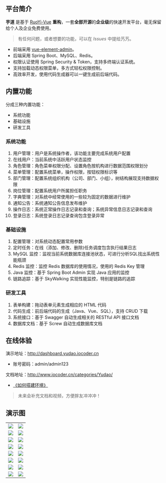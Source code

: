 ## 平台简介

**芋道** 是基于 [RuoYi-Vue](https://gitee.com/y_project/RuoYi-Vue) **重构**，一套**全部开源**的**企业级**的快速开发平台，毫无保留给个人及企业免费使用。

> 有任何问题，或者想要的功能，可以在 _Issues_ 中提给艿艿。

* 前端采用 [vue-element-admin](https://github.com/PanJiaChen/vue-element-admin)。
* 后端采用 Spring Boot、MySQL、Redis。
* 权限认证使用 Spring Security & Token，支持多终端认证系统。
* 支持加载动态权限菜单，多方式轻松权限控制。
* 高效率开发，使用代码生成器可以一键生成前后端代码。

## 内置功能

分成三种内置功能：
* 系统功能
* 基础设施
* 研发工具

### 系统功能

1. 用户管理：用户是系统操作者，该功能主要完成系统用户配置
1. 在线用户：当前系统中活跃用户状态监控
1. 角色管理：角色菜单权限分配、设置角色按机构进行数据范围权限划分
1. 菜单管理：配置系统菜单，操作权限，按钮权限标识等
1. 部门管理：配置系统组织机构（公司、部门、小组），树结构展现支持数据权限
1. 岗位管理：配置系统用户所属担任职务
1. 字典管理：对系统中经常使用的一些较为固定的数据进行维护
1. 通知公告：系统通知公告信息发布维护
1. 操作日志：系统正常操作日志记录和查询；系统异常信息日志记录和查询
1. 登录日志：系统登录日志记录查询包含登录异常

### 基础设施

1. 配置管理：对系统动态配置常用参数
1. 定时任务：在线（添加、修改、删除)任务调度包含执行结果日志
1. MySQL 监控：监视当前系统数据库连接池状态，可进行分析SQL找出系统性能瓶颈
1. Redis 监控：监控 Redis 数据库的使用情况，使用的 Redis Key 管理
1. Java 监控：基于 Spring Boot Admin 实现 Java 应用的监控
1. 链路追踪：基于 SkyWalking 实现性能监控，特别是链路的追踪

### 研发工具

1. 表单构建：拖动表单元素生成相应的 HTML 代码
1. 代码生成：前后端代码的生成（Java、Vue、SQL），支持 CRUD 下载
1. 系统接口：基于 Swagger 自动生成相关的 RESTful API 接口文档
1. 数据库文档：基于 Screw 自动生成数据库文档

## 在线体验

演示地址：<http://dashboard.yudao.iocoder.cn>
* 账号密码：admin/admin123  

文档地址：<http://www.iocoder.cn/categories/Yudao/>
* [《如何搭建环境》](http://www.iocoder.cn/categories/Yudao/?yudao)

> 未来会补充文档和视频，方便胖友冲冲冲！

## 演示图

<table>
    <tr>
        <td><img src="https://oscimg.oschina.net/oscnet/cd1f90be5f2684f4560c9519c0f2a232ee8.jpg"/></td>
        <td><img src="https://oscimg.oschina.net/oscnet/1cbcf0e6f257c7d3a063c0e3f2ff989e4b3.jpg"/></td>
    </tr>
    <tr>
        <td><img src="https://oscimg.oschina.net/oscnet/up-8074972883b5ba0622e13246738ebba237a.png"/></td>
        <td><img src="https://oscimg.oschina.net/oscnet/up-9f88719cdfca9af2e58b352a20e23d43b12.png"/></td>
    </tr>
    <tr>
        <td><img src="https://oscimg.oschina.net/oscnet/up-39bf2584ec3a529b0d5a3b70d15c9b37646.png"/></td>
        <td><img src="https://oscimg.oschina.net/oscnet/up-936ec82d1f4872e1bc980927654b6007307.png"/></td>
    </tr>
	<tr>
        <td><img src="https://oscimg.oschina.net/oscnet/up-b2d62ceb95d2dd9b3fbe157bb70d26001e9.png"/></td>
        <td><img src="https://oscimg.oschina.net/oscnet/up-d67451d308b7a79ad6819723396f7c3d77a.png"/></td>
    </tr>	 
    <tr>
        <td><img src="https://oscimg.oschina.net/oscnet/5e8c387724954459291aafd5eb52b456f53.jpg"/></td>
        <td><img src="https://oscimg.oschina.net/oscnet/644e78da53c2e92a95dfda4f76e6d117c4b.jpg"/></td>
    </tr>
	<tr>
        <td><img src="https://oscimg.oschina.net/oscnet/up-8370a0d02977eebf6dbf854c8450293c937.png"/></td>
        <td><img src="https://oscimg.oschina.net/oscnet/up-49003ed83f60f633e7153609a53a2b644f7.png"/></td>
    </tr>
	<tr>
        <td><img src="https://oscimg.oschina.net/oscnet/up-d4fe726319ece268d4746602c39cffc0621.png"/></td>
        <td><img src="https://oscimg.oschina.net/oscnet/up-c195234bbcd30be6927f037a6755e6ab69c.png"/></td>
    </tr>
    <tr>
        <td><img src="https://oscimg.oschina.net/oscnet/b6115bc8c31de52951982e509930b20684a.jpg"/></td>
        <td><img src="https://oscimg.oschina.net/oscnet/up-6d73c2140ce694e3de4c05035fdc1868d4c.png"/></td>
    </tr>
</table>


